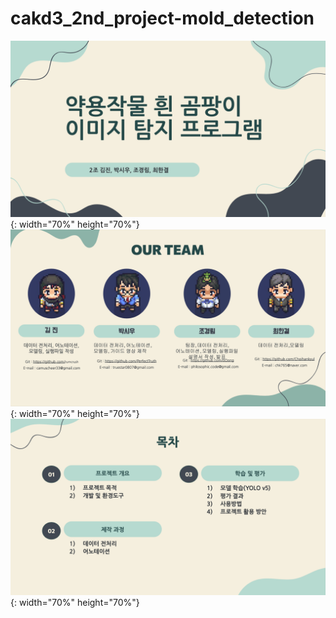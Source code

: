 # cakd3_2nd_project-mold_detection

![<주제.png>](<https://github.com/0Oong/cakd3_2nd_project-mold_detection/blob/main/ppt_and_images/%E1%84%8C%E1%85%AE%E1%84%8C%E1%85%A6.png>){: width="70%" height="70%"}
![<팀원.png>](<https://github.com/0Oong/cakd3_2nd_project-mold_detection/blob/main/ppt_and_images/%E1%84%90%E1%85%B5%E1%86%B7%E1%84%8B%E1%85%AF%E1%86%AB.png>){: width="70%" height="70%"}
![<목차.png>](<https://github.com/0Oong/cakd3_2nd_project-mold_detection/blob/main/ppt_and_images/%E1%84%86%E1%85%A9%E1%86%A8%E1%84%8E%E1%85%A1.png>){: width="70%" height="70%"}
